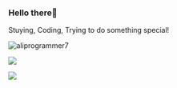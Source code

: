 
<h3>Hello there👋</h3>

<!--
 ![github stats](https://github-readme-stats.vercel.app/api?username=aliprogrammer7&show_icons=true&theme=dracula&title_color=4caf50&icon_color=ffb74d&hide_title=false)
-->

Stuying, Coding, Trying to do something special!

<p><img align="center" src="https://github-readme-streak-stats.herokuapp.com/?user=aliprogrammer7&theme=dark" alt="aliprogrammer7" /></p>

<p><img align="center" src="https://github-readme-stats.vercel.app/api/wakatime?username=aliprogrammer7&hide=Groovy,JSON,XML&theme=dark"/></p>

<p><img align="center" src="https://github-readme-stats.vercel.app/api/top-langs/?username=aliprogrammer7&layout=compact&theme=dark&title_color=FFFFFF&langs_count=10&hide=html,css "/></p>


<!--
<p><img align="center" src="https://github-readme-streak-stats.herokuapp.com/?user=aliprogrammer7&" alt="aliprogrammer7" /></p>
-->
